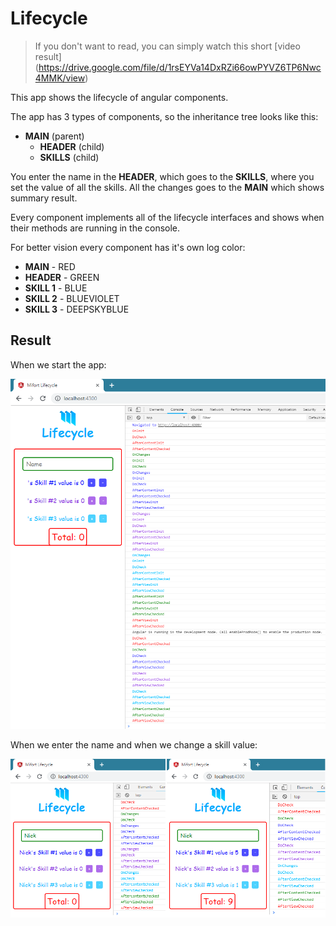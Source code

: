 # Lifecycle
> If you don't want to read, you can simply watch this short [video result] (https://drive.google.com/file/d/1rsEYVa14DxRZi66owPYVZ6TP6Nwc4MMK/view)

This app shows the lifecycle of angular components. 

The app has 3 types of components, so the inheritance tree looks like this: 
* **MAIN** (parent)
  * **HEADER** (child)
  * **SKILLS** (child)

You enter the name in the **HEADER**, which goes to the **SKILLS**, where you set the value of all the skills. 
All the changes goes to the **MAIN** which shows summary result. 

Every component implements all of the lifecycle interfaces and shows when their methods are running in the console.

For better vision every component has it's own log color:
  * **MAIN** - RED
  * **HEADER** - GREEN 
  * **SKILL 1** - BLUE
  * **SKILL 2** - BLUEVIOLET
  * **SKILL 3** - DEEPSKYBLUE
  
## Result

  When we start the app:
  
<img src="https://github.com/vorobyovilya/mifort-lifecycle/blob/master/src/ex1.png">

  When we enter the name and when we change a skill value:
  
<img src="https://github.com/vorobyovilya/mifort-lifecycle/blob/master/src/enterNameChangeValues.png"> 


